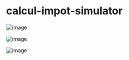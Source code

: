 # calcul-impot-simulator


![image](https://user-images.githubusercontent.com/78427456/216016498-dd865126-fb86-4c9b-9248-4bfe11dd9ddb.png)

![image](https://user-images.githubusercontent.com/78427456/216016755-2d513eb4-6f04-4dcb-be57-86d005e00446.png)


![image](https://user-images.githubusercontent.com/78427456/216016884-66a8a041-b72a-4177-b908-25a55ce3c4c8.png)



